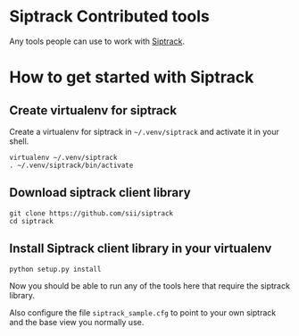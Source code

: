 # Siptrack Contributed tools

Any tools people can use to work with [Siptrack](https://github.com/sii/siptrackweb). 

# How to get started with Siptrack

## Create virtualenv for siptrack

Create a virtualenv for siptrack in ``~/.venv/siptrack`` and activate it in your shell.

    virtualenv ~/.venv/siptrack
    . ~/.venv/siptrack/bin/activate

## Download siptrack client library

    git clone https://github.com/sii/siptrack
    cd siptrack

## Install Siptrack client library in your virtualenv

    python setup.py install

Now you should be able to run any of the tools here that require the siptrack library. 

Also configure the file ``siptrack_sample.cfg`` to point to your own siptrack and the base view you normally use. 

